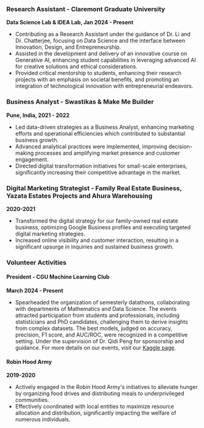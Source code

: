 ### Research Assistant - Claremont Graduate University
**Data Science Lab & IDEA Lab, Jan 2024 - Present**
- Contributing as a Research Assistant under the guidance of Dr. Li and Dr. Chatterjee, focusing on Data Science and the interface between Innovation, Design, and Entrepreneurship.
- Assisted in the development and delivery of an innovative course on Generative AI, enhancing student capabilities in leveraging advanced AI for creative solutions and ethical considerations.
- Provided critical mentorship to students, enhancing their research projects with an emphasis on societal benefits, and promoting an integration of technological innovation with entrepreneurial endeavors.

### Business Analyst - Swastikas & Make Me Builder
**Pune, India, 2021 - 2022**
- Led data-driven strategies as a Business Analyst, enhancing marketing efforts and operational efficiencies which contributed to substantial business growth.
- Advanced analytical practices were implemented, improving decision-making processes and amplifying market presence and customer engagement.
- Directed digital transformation initiatives for small-scale enterprises, significantly increasing their competitive advantage in the market.

### Digital Marketing Strategist - Family Real Estate Business, Yazata Estates Projects and Ahura Warehousing
**2020-2021**
- Transformed the digital strategy for our family-owned real estate business, optimizing Google Business profiles and executing targeted digital marketing strategies.
- Increased online visibility and customer interaction, resulting in a significant upsurge in inquiries and sustained business growth.

### Volunteer Activities

#### President - CGU Machine Learning Club
**March 2024 - Present**
- Spearheaded the organization of semesterly datathons, collaborating with departments of Mathematics and Data Science. The events attracted participation from students and professionals, including statisticians and PhD candidates, challenging them to derive insights from complex datasets. The best models, judged on accuracy, precision, F1 score, and AUC/ROC, were recognized in a competitive setting. Under the supervision of Dr. Qidi Peng for sponsorship and guidance. For more details on our events, visit our [Kaggle page](https://www.kaggle.com/competitions/cgu-datathon).

#### Robin Hood Army
**2019-2020**
- Actively engaged in the Robin Hood Army's initiatives to alleviate hunger by organizing food drives and distributing meals to underprivileged communities.
- Effectively coordinated with local entities to maximize resource allocation and distribution, significantly impacting the welfare of numerous individuals.